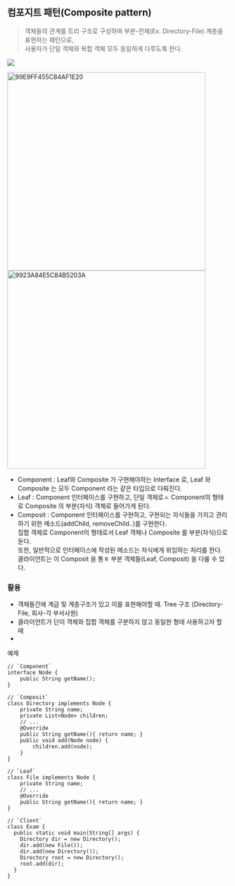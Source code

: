 ## 컴포지트 패턴(Composite pattern)
>객체들의 관계를 트리 구조로 구성하여 부분-전체(Ex. Directory-File) 계층을 표현하는 패턴으로,  
사용자가 단일 객체와 복합 객체 모두 동일하게 다루도록 한다.

![](https://upload.wikimedia.org/wikipedia/commons/thumb/5/5a/Composite_UML_class_diagram_%28fixed%29.svg/480px-Composite_UML_class_diagram_%28fixed%29.svg.png)


<img width="450" alt="99E9FF455C84AF1E20" src="https://user-images.githubusercontent.com/4969393/122172992-42833280-cebc-11eb-8694-d9114a7f875b.png">

<img width="450" alt="9923A84E5C84B5203A" src="https://user-images.githubusercontent.com/4969393/122173013-46af5000-cebc-11eb-9c99-054edc474115.png">

- Component : Leaf와 Composite 가 구현해야하는 Interface 로, Leaf 와 Composite 는 모두 Component 라는 같은 타입으로 다뤄진다.
- Leaf : Component 인터페이스를 구현하고, 단일 객체로ㅅ Component의 형태로 Composite 의 부분(자식) 객체로 들어가게 된다.
- Composit : Component 인터페이스를 구현하고, 구현되는 자식들을 가지고 관리하기 위한 메소드(addChild, removeChild..)를 구현한다.  
집합 객체로 Component의 형태로서 Leaf 객체나 Composite 를 부분(자식)으로 둔다.  
또한, 일반적으로 인터페이스에 작성된 메소드는 자식에게 위임하는 처리를 한다.  
클라이언트는 이 Composit 을 통ㅎ 부분 객체들(Leaf, Composit) 을 다룰 수 있다.

### 활용
- 객체들간에 계급 및 계층구조가 있고 이를 표현해야할 때. Tree 구조 (Directory-File, 회사-각 부서사원)
- 클라이언트가 단이 객체와 집합 객체를 구분하지 않고 동일한 형태 사용하고자 할 때
- 

예제
```
// `Component`
interface Node {
    public String getName();
}

// `Composit`
class Directory implements Node {
    private String name;
    private List<Node> children;
    // ...
    @Override
    public String getName(){ return name; }
    public void add(Node node) {
        children.add(node);
    }
}

// `Leaf`
class File implements Node {
    private String name;
    // ...
    @Override
    public String getName(){ return name; }
}

// `Client`
class Exam {
  public static void main(String[] args) {
    Directory dir = new Directory();
    dir.add(new File());
    dir.add(new Directory());
    Directory root = new Directory();
    root.add(dir);
  }
}
```
